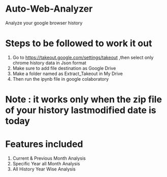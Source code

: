 # Auto-Web-Analyzer
Analyze your google browser history
# Steps to be followed to work it out
1. Go to https://takeout.google.com/settings/takeout ,then select only chrome history data in Json format
2. Make sure to add file destination as Google Drive
3. Make a folder named as Extract_Takeout in My Drive
4. Then run the ipynb file in google colaboratory
 # Note : it works only when the zip file of your history lastmodified date is today

# Features included
1. Current & Previous Month Analysis
2. Specific Year all Month Analysis
3. All History Year Wise Analysis
